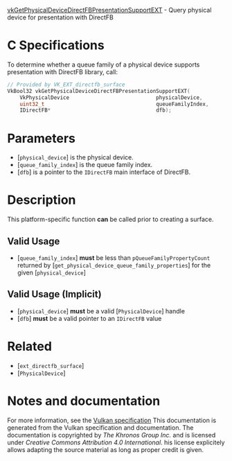 [vkGetPhysicalDeviceDirectFBPresentationSupportEXT](https://www.khronos.org/registry/vulkan/specs/1.3-extensions/man/html/vkGetPhysicalDeviceDirectFBPresentationSupportEXT.html) - Query physical device for presentation with DirectFB

# C Specifications
To determine whether a queue family of a physical device supports
presentation with DirectFB library, call:
```c
// Provided by VK_EXT_directfb_surface
VkBool32 vkGetPhysicalDeviceDirectFBPresentationSupportEXT(
    VkPhysicalDevice                            physicalDevice,
    uint32_t                                    queueFamilyIndex,
    IDirectFB*                                  dfb);
```

# Parameters
- [`physical_device`] is the physical device.
- [`queue_family_index`] is the queue family index.
- [`dfb`] is a pointer to the `IDirectFB` main interface of DirectFB.

# Description
This platform-specific function  **can**  be called prior to creating a surface.
## Valid Usage
-  [`queue_family_index`] **must**  be less than `pQueueFamilyPropertyCount` returned by [`get_physical_device_queue_family_properties`] for the given [`physical_device`]

## Valid Usage (Implicit)
-  [`physical_device`] **must**  be a valid [`PhysicalDevice`] handle
-  [`dfb`] **must**  be a valid pointer to an `IDirectFB` value

# Related
- [`ext_directfb_surface`]
- [`PhysicalDevice`]

# Notes and documentation
For more information, see the [Vulkan specification](https://www.khronos.org/registry/vulkan/specs/1.3-extensions/html/vkspec.html)
This documentation is generated from the Vulkan specification and documentation.
The documentation is copyrighted by *The Khronos Group Inc.* and is licensed under *Creative Commons Attribution 4.0 International*.
his license explicitely allows adapting the source material as long as proper credit is given.
        